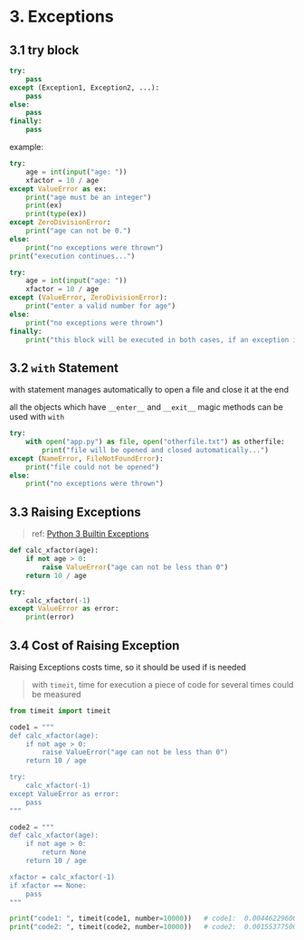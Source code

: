 # 3. Exceptions

## 3.1 try block

```python
try:
    pass
except (Exception1, Exception2, ...):
    pass
else:
    pass
finally:
    pass
```

example:

```python
try:
    age = int(input("age: "))
    xfactor = 10 / age
except ValueError as ex:
    print("age must be an integer")
    print(ex)
    print(type(ex))
except ZeroDivisionError:
    print("age can not be 0.")
else:
    print("no exceptions were thrown")
print("execution continues...")

try:
    age = int(input("age: "))
    xfactor = 10 / age
except (ValueError, ZeroDivisionError):
    print("enter a valid number for age")
else:
    print("no exceptions were thrown")
finally:
    print("this block will be executed in both cases, if an exception is thrown or not3")
```

## 3.2 `with` Statement

with statement manages automatically to open a file and close it at the end

all the objects which have `__enter__` and `__exit__` magic methods can be used with `with`

```python
try:
    with open("app.py") as file, open("otherfile.txt") as otherfile:
        print("file will be opened and closed automatically...")
except (NameError, FileNotFoundError):
    print("file could not be opened")
else:
    print("no exceptions were thrown")
```

## 3.3 Raising Exceptions

> ref: [Python 3 Builtin Exceptions](https://docs.python.org/3/library/exceptions.html)

```python
def calc_xfactor(age):
    if not age > 0:
        raise ValueError("age can not be less than 0")
    return 10 / age

try:
    calc_xfactor(-1)
except ValueError as error:
    print(error)
```

## 3.4 Cost of Raising Exception

Raising Exceptions costs time, so it should be used if is needed

> with `timeit`, time for execution a piece of code for several times could be measured

```python
from timeit import timeit

code1 = """
def calc_xfactor(age):
    if not age > 0:
        raise ValueError("age can not be less than 0")
    return 10 / age

try:
    calc_xfactor(-1)
except ValueError as error:
    pass
"""

code2 = """
def calc_xfactor(age):
    if not age > 0:
        return None
    return 10 / age

xfactor = calc_xfactor(-1)
if xfactor == None:
    pass
"""

print("code1: ", timeit(code1, number=10000))   # code1:  0.004462296000000001
print("code2: ", timeit(code2, number=10000))   # code2:  0.0015537750000000003
```
